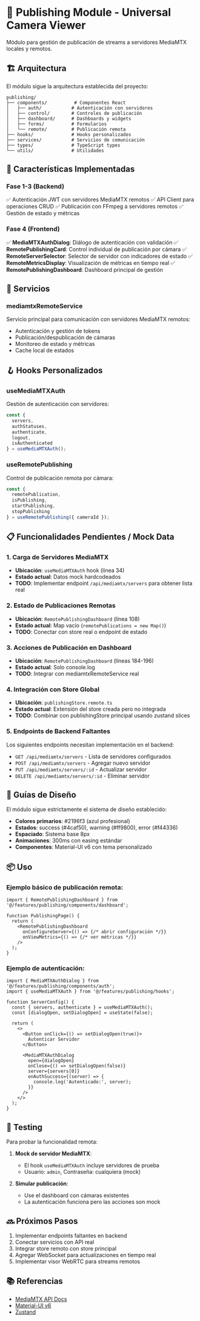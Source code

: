 # 📡 Publishing Module - Universal Camera Viewer

Módulo para gestión de publicación de streams a servidores MediaMTX locales y remotos.

## 🏗️ Arquitectura

El módulo sigue la arquitectura establecida del proyecto:

```
publishing/
├── components/          # Componentes React
│   ├── auth/           # Autenticación con servidores
│   ├── control/        # Controles de publicación
│   ├── dashboard/      # Dashboards y widgets
│   ├── forms/          # Formularios
│   └── remote/         # Publicación remota
├── hooks/              # Hooks personalizados
├── services/           # Servicios de comunicación
├── types/              # TypeScript types
└── utils/              # Utilidades

```

## 🚀 Características Implementadas

### Fase 1-3 (Backend)
✅ Autenticación JWT con servidores MediaMTX remotos
✅ API Client para operaciones CRUD
✅ Publicación con FFmpeg a servidores remotos
✅ Gestión de estado y métricas

### Fase 4 (Frontend)
✅ **MediaMTXAuthDialog**: Diálogo de autenticación con validación
✅ **RemotePublishingCard**: Control individual de publicación por cámara
✅ **RemoteServerSelector**: Selector de servidor con indicadores de estado
✅ **RemoteMetricsDisplay**: Visualización de métricas en tiempo real
✅ **RemotePublishingDashboard**: Dashboard principal de gestión

## 🔧 Servicios

### mediamtxRemoteService
Servicio principal para comunicación con servidores MediaMTX remotos:
- Autenticación y gestión de tokens
- Publicación/despublicación de cámaras
- Monitoreo de estado y métricas
- Cache local de estados

## 🪝 Hooks Personalizados

### useMediaMTXAuth
Gestión de autenticación con servidores:
```typescript
const {
  servers,
  authStatuses,
  authenticate,
  logout,
  isAuthenticated
} = useMediaMTXAuth();
```

### useRemotePublishing
Control de publicación remota por cámara:
```typescript
const {
  remotePublication,
  isPublishing,
  startPublishing,
  stopPublishing
} = useRemotePublishing({ cameraId });
```

## 📋 Funcionalidades Pendientes / Mock Data

### 1. **Carga de Servidores MediaMTX**
- **Ubicación**: `useMediaMTXAuth` hook (línea 34)
- **Estado actual**: Datos mock hardcodeados
- **TODO**: Implementar endpoint `/api/mediamtx/servers` para obtener lista real

### 2. **Estado de Publicaciones Remotas**
- **Ubicación**: `RemotePublishingDashboard` (línea 108)
- **Estado actual**: Map vacío (`remotePublications = new Map()`)
- **TODO**: Conectar con store real o endpoint de estado

### 3. **Acciones de Publicación en Dashboard**
- **Ubicación**: `RemotePublishingDashboard` (líneas 184-196)
- **Estado actual**: Solo console.log
- **TODO**: Integrar con mediamtxRemoteService real

### 4. **Integración con Store Global**
- **Ubicación**: `publishingStore.remote.ts`
- **Estado actual**: Extensión del store creada pero no integrada
- **TODO**: Combinar con publishingStore principal usando zustand slices

### 5. **Endpoints de Backend Faltantes**
Los siguientes endpoints necesitan implementación en el backend:
- `GET /api/mediamtx/servers` - Lista de servidores configurados
- `POST /api/mediamtx/servers` - Agregar nuevo servidor
- `PUT /api/mediamtx/servers/:id` - Actualizar servidor
- `DELETE /api/mediamtx/servers/:id` - Eliminar servidor

## 🎨 Guías de Diseño

El módulo sigue estrictamente el sistema de diseño establecido:

- **Colores primarios**: #2196f3 (azul profesional)
- **Estados**: success (#4caf50), warning (#ff9800), error (#f44336)
- **Espaciado**: Sistema base 8px
- **Animaciones**: 300ms con easing estándar
- **Componentes**: Material-UI v6 con tema personalizado

## 📦 Uso

### Ejemplo básico de publicación remota:

```tsx
import { RemotePublishingDashboard } from '@/features/publishing/components/dashboard';

function PublishingPage() {
  return (
    <RemotePublishingDashboard
      onConfigureServer={() => {/* abrir configuración */}}
      onViewMetrics={() => {/* ver métricas */}}
    />
  );
}
```

### Ejemplo de autenticación:

```tsx
import { MediaMTXAuthDialog } from '@/features/publishing/components/auth';
import { useMediaMTXAuth } from '@/features/publishing/hooks';

function ServerConfig() {
  const { servers, authenticate } = useMediaMTXAuth();
  const [dialogOpen, setDialogOpen] = useState(false);
  
  return (
    <>
      <Button onClick={() => setDialogOpen(true)}>
        Autenticar Servidor
      </Button>
      
      <MediaMTXAuthDialog
        open={dialogOpen}
        onClose={() => setDialogOpen(false)}
        server={servers[0]}
        onAuthSuccess={(server) => {
          console.log('Autenticado:', server);
        }}
      />
    </>
  );
}
```

## 🧪 Testing

Para probar la funcionalidad remota:

1. **Mock de servidor MediaMTX**:
   - El hook `useMediaMTXAuth` incluye servidores de prueba
   - Usuario: `admin`, Contraseña: cualquiera (mock)

2. **Simular publicación**:
   - Use el dashboard con cámaras existentes
   - La autenticación funciona pero las acciones son mock

## 🔜 Próximos Pasos

1. Implementar endpoints faltantes en backend
2. Conectar servicios con API real
3. Integrar store remoto con store principal
4. Agregar WebSocket para actualizaciones en tiempo real
5. Implementar visor WebRTC para streams remotos

## 📚 Referencias

- [MediaMTX API Docs](https://github.com/bluenviron/mediamtx)
- [Material-UI v6](https://mui.com/)
- [Zustand](https://github.com/pmndrs/zustand)